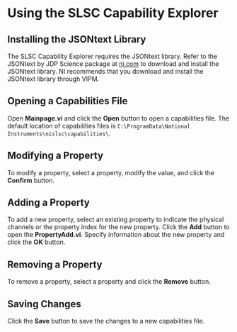# Using the SLSC Capability Explorer

## Installing the JSONtext Library

The SLSC Capability Explorer requires the JSONtext library. Refer to the JSONtext by JDP Science package at [ni.com](www.ni.com) to download and install the JSONtext library. NI recommends that you download and install the JSONtext library through VIPM.

## Opening a Capabilities File

Open **Mainpage.vi** and click the **Open** button to open a capabilities file. The default location of capabilities files is `C:\ProgramData\National Instruments\nislsc\capabilities\`.

## Modifying a Property

To modify a property, select a property, modify the value, and click the **Confirm** button.

## Adding a Property

To add a new property, select an existing property to indicate the physical channels or the property index for the new property. Click the **Add** button to open the **PropertyAdd.vi**. Specify information about the new property and click the **OK** button.

## Removing a Property

To remove a property, select a property and click the **Remove** button.

## Saving Changes

Click the **Save** button to save the changes to a new capabilities file. 
